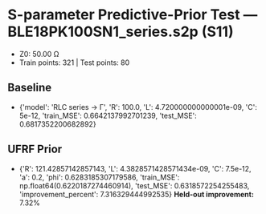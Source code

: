 # S-parameter Predictive-Prior Test — BLE18PK100SN1_series.s2p (S11)
- Z0: 50.00 Ω
- Train points: 321  |  Test points: 80

## Baseline
- {'model': 'RLC series -> Γ', 'R': 100.0, 'L': 4.720000000000001e-09, 'C': 5e-12, 'train_MSE': 0.6642137992701239, 'test_MSE': 0.6817352200682892}

## UFRF Prior
- {'R': 121.42857142857143, 'L': 4.3828571428571434e-09, 'C': 7.5e-12, 'a': 0.2, 'phi': 0.6283185307179586, 'train_MSE': np.float64(0.6220187274460914), 'test_MSE': 0.6318572254255483, 'improvement_percent': 7.316329444992535}
**Held-out improvement:** 7.32%